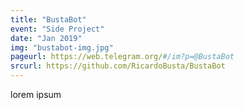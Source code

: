 ```yaml
---
title: "BustaBot"
event: "Side Project"
date: "Jan 2019"
img: "bustabot-img.jpg"
pageurl: https://web.telegram.org/#/im?p=@BustaBot
srcurl: https://github.com/RicardoBusta/BustaBot
---
```

lorem ipsum